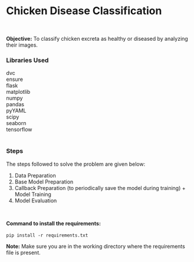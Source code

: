 # Chicken Disease Classification
<br>

**Objective:**  To classify chicken excreta as healthy or diseased by analyzing their images.
<br>

### **Libraries Used**<br>
dvc<br>
ensure<br>
flask<br>
matplotlib<br>
numpy<br>
pandas<br>
pyYAML<br>
scipy<br>
seaborn<br>
tensorflow<br>
<br>

### **Steps**

The steps followed to solve the problem are given below:
1. Data Preparation
2. Base Model Preparation
3. Callback Preparation (to periodically save the model during training) + Model Training
4. Model Evaluation
<br>

**Command to install the requirements:**<br><br>
```pip install -r requirements.txt```
<br>

**Note:** Make sure you are in the working directory where the requirements file is present.
